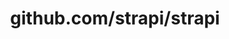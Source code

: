 ---
layout: post
title: github.com/strapi/strapi
categories: link
tags: [انگلیسی, گیت‌هاب, برنامه‌نویسی]
---